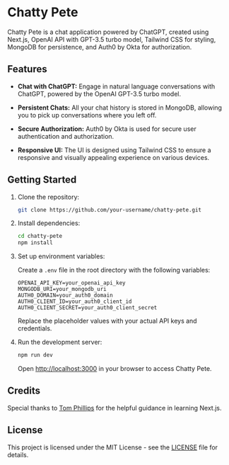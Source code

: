 # Chatty Pete

Chatty Pete is a chat application powered by ChatGPT, created using Next.js, OpenAI API with GPT-3.5 turbo model, Tailwind CSS for styling, MongoDB for persistence, and Auth0 by Okta for authorization.

## Features

- **Chat with ChatGPT:** Engage in natural language conversations with ChatGPT, powered by the OpenAI GPT-3.5 turbo model.

- **Persistent Chats:** All your chat history is stored in MongoDB, allowing you to pick up conversations where you left off.

- **Secure Authorization:** Auth0 by Okta is used for secure user authentication and authorization.

- **Responsive UI:** The UI is designed using Tailwind CSS to ensure a responsive and visually appealing experience on various devices.

## Getting Started

1. Clone the repository:

   ```bash
   git clone https://github.com/your-username/chatty-pete.git
   ```

2. Install dependencies:

   ```bash
   cd chatty-pete
   npm install
   ```

3. Set up environment variables:

   Create a `.env` file in the root directory with the following variables:

   ```env
   OPENAI_API_KEY=your_openai_api_key
   MONGODB_URI=your_mongodb_uri
   AUTH0_DOMAIN=your_auth0_domain
   AUTH0_CLIENT_ID=your_auth0_client_id
   AUTH0_CLIENT_SECRET=your_auth0_client_secret
   ```

   Replace the placeholder values with your actual API keys and credentials.

4. Run the development server:

   ```bash
   npm run dev
   ```

   Open [http://localhost:3000](http://localhost:3000) in your browser to access Chatty Pete.

## Credits

Special thanks to [Tom Phillips](https://github.com/tomphill) for the helpful guidance in learning Next.js.

## License

This project is licensed under the MIT License - see the [LICENSE](LICENSE) file for details.
